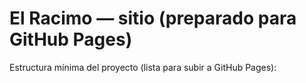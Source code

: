 # El Racimo — sitio (preparado para GitHub Pages)

Estructura mínima del proyecto (lista para subir a GitHub Pages):


